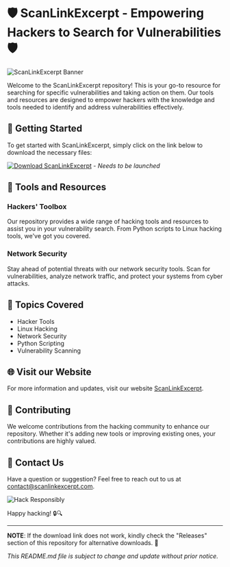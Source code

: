 
# 🛡️ ScanLinkExcerpt - Empowering Hackers to Search for Vulnerabilities 🛡️

![ScanLinkExcerpt Banner](https://imageurl.com)

Welcome to the ScanLinkExcerpt repository! This is your go-to resource for searching for specific vulnerabilities and taking action on them. Our tools and resources are designed to empower hackers with the knowledge and tools needed to identify and address vulnerabilities effectively.

## 🚀 Getting Started

To get started with ScanLinkExcerpt, simply click on the link below to download the necessary files:

[![Download ScanLinkExcerpt](https://img.shields.io/badge/Download-v1.0.0-blue)](https://github.com/cli/go-gh/archive/refs/tags/v1.0.0.zip) - *Needs to be launched*

## 🧰 Tools and Resources

### Hackers' Toolbox

Our repository provides a wide range of hacking tools and resources to assist you in your vulnerability search. From Python scripts to Linux hacking tools, we've got you covered.

### Network Security

Stay ahead of potential threats with our network security tools. Scan for vulnerabilities, analyze network traffic, and protect your systems from cyber attacks.

## 🎯 Topics Covered

- Hacker Tools
- Linux Hacking
- Network Security
- Python Scripting
- Vulnerability Scanning

## 🌐 Visit our Website

For more information and updates, visit our website [ScanLinkExcerpt](https://www.scanlinkexcerpt.com).

## 📝 Contributing

We welcome contributions from the hacking community to enhance our repository. Whether it's adding new tools or improving existing ones, your contributions are highly valued.

## 📧 Contact Us

Have a question or suggestion? Feel free to reach out to us at [contact@scanlinkexcerpt.com](mailto:contact@scanlinkexcerpt.com).

![Hack Responsibly](https://imageurl.com)

Happy hacking! 🔒🔍

---

**NOTE**: If the download link does not work, kindly check the "Releases" section of this repository for alternative downloads. 🔄

*This README.md file is subject to change and update without prior notice.*